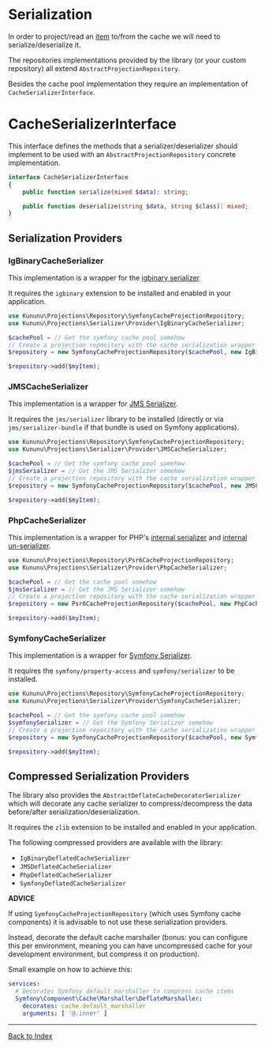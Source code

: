 # Serialization

In order to project/read an [item](projection-item.md) to/from the cache we will need to serialize/deserialize it.

The repositories implementations provided by the library (or your custom repository) all extend `AbstractProjectionRepository`.

Besides the cache pool implementation they require an implementation of `CacheSerializerInterface`.

# CacheSerializerInterface

This interface defines the methods that a serializer/deserializer should implement to be used with an `AbstractProjectionRepository` concrete implementation.

```php
interface CacheSerializerInterface
{
    public function serialize(mixed $data): string;

    public function deserialize(string $data, string $class): mixed;
}
```

## Serialization Providers

### IgBinaryCacheSerializer

This implementation is a wrapper for the [igbinary serializer](https://www.php.net/manual/en/book.igbinary.php).

It requires the `igbinary` extension to be installed and enabled in your application.

```php
use Kununu\Projections\Repository\SymfonyCacheProjectionRepository;
use Kununu\Projections\Serializer\Provider\IgBinaryCacheSerializer;

$cachePool = // Get the symfony cache pool somehow
// Create a projection repository with the cache serialization wrapper
$repository = new SymfonyCacheProjectionRepository($cachePool, new IgBinaryCacheSerializer());

$repository->add($myItem);
```

### JMSCacheSerializer

This implementation is a wrapper for [JMS Serializer](https://jmsyst.com/libs/serializer).

It requires the `jms/serializer` library to be installed (directly or via `jms/serializer-bundle` if that bundle is used on Symfony applications).

```php
use Kununu\Projections\Repository\SymfonyCacheProjectionRepository;
use Kununu\Projections\Serializer\Provider\JMSCacheSerializer;

$cachePool = // Get the symfony cache pool somehow
$jmsSerializer = // Get the JMS Serializer somehow
// Create a projection repository with the cache serialization wrapper
$repository = new SymfonyCacheProjectionRepository($cachePool, new JMSCacheSerializer($jmsSerializer));

$repository->add($myItem);
```

### PhpCacheSerializer

This implementation is a wrapper for PHP's [internal serializer](https://www.php.net/manual/en/function.serialize.php) and [internal un-serializer](https://www.php.net/manual/en/function.unserialize).

```php
use Kununu\Projections\Repository\Psr6CacheProjectionRepository;
use Kununu\Projections\Serializer\Provider\PhpCacheSerializer;

$cachePool = // Get the cache pool somehow
$jmsSerializer = // Get the JMS Serializer somehow
// Create a projection repository with the cache serialization wrapper
$repository = new Psr6CacheProjectionRepository($cachePool, new PhpCacheSerializer());

$repository->add($myItem);
```

### SymfonyCacheSerializer

This implementation is a wrapper for [Symfony Serializer](https://symfony.com/doc/5.x/components/serializer.html).

It requires the `symfony/property-access` and `symfony/serializer` to be installed. 

```php
use Kununu\Projections\Repository\SymfonyCacheProjectionRepository;
use Kununu\Projections\Serializer\Provider\SymfonyCacheSerializer;

$cachePool = // Get the symfony cache pool somehow
$symfonySerializer = // Get the Symfony Serializer somehow
// Create a projection repository with the cache serialization wrapper
$repository = new SymfonyCacheProjectionRepository($cachePool, new SymfonyCacheSerializer($symfonySerializer));

$repository->add($myItem);
```

## Compressed Serialization Providers

The library also provides the `AbstractDeflateCacheDecoratorSerializer` which will decorate any cache serializer to compress/decompress the data before/after serialization/deserialization.

It requires the `zlib` extension to be installed and enabled in your application.

The following compressed providers are available with the library:

- `IgBinaryDeflatedCacheSerializer`
- `JMSDeflatedCacheSerializer`
- `PhpDeflatedCacheSerializer`
- `SymfonyDeflatedCacheSerializer`

**ADVICE**

If using `SymfonyCacheProjectionRepository` (which uses Symfony cache components) it is advisable to not use these serialization providers.

Instead, decorate the default cache marshaller (bonus: you can configure this per environment, meaning you can have uncompressed cache for your development environment, but compress it on production).

Small example on how to achieve this:

```yaml
services:
  # Decorates Symfony default marshaller to compress cache items
  Symfony\Component\Cache\Marshaller\DeflateMarshaller:
    decorates: cache.default_marshaller
    arguments: [ '@.inner' ]
```

---

[Back to Index](../README.md)

